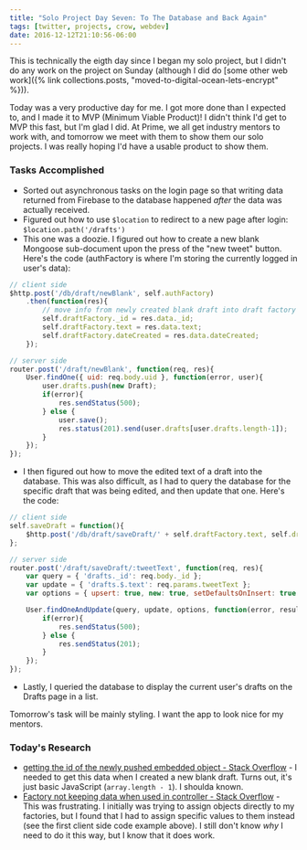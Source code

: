 ```yaml
---
title: "Solo Project Day Seven: To The Database and Back Again"
tags: [twitter, projects, crow, webdev]
date: 2016-12-12T21:10:56-06:00
---
```


This is technically the eigth day since I began my solo project, but I didn't do any work on the project on Sunday (although I did do [some other web work]({% link collections.posts, "moved-to-digital-ocean-lets-encrypt" %})).

Today was a very productive day for me. I got more done than I expected to, and I made it to MVP (Minimum Viable Product)! I didn't think I'd get to MVP this fast, but I'm glad I did. At Prime, we all get industry mentors to work with, and tomorrow we meet with them to show them our solo projects. I was really hoping I'd have a usable product to show them.

### Tasks Accomplished

- Sorted out asynchronous tasks on the login page so that writing data returned from Firebase to the database happened *after* the data was actually received.
- Figured out how to use `$location` to redirect to a new page after login: `$location.path('/drafts')`
- This one was a doozie. I figured out how to create a new blank Mongoose sub-document upon the press of the "new tweet" button. Here's the code (authFactory is where I'm storing the currently logged in user's data):

```javascript
// client side
$http.post('/db/draft/newBlank', self.authFactory)
	.then(function(res){
		// move info from newly created blank draft into draft factory
		self.draftFactory._id = res.data._id;
		self.draftFactory.text = res.data.text;
		self.draftFactory.dateCreated = res.data.dateCreated;
	});

// server side
router.post('/draft/newBlank', function(req, res){
	User.findOne({ uid: req.body.uid }, function(error, user){
		user.drafts.push(new Draft);
		if(error){
			res.sendStatus(500);
		} else {
			user.save();
			res.status(201).send(user.drafts[user.drafts.length-1]);
		}
	});
});
```

- I then figured out how to move the edited text of a draft into the database. This was also difficult, as I had to query the database for the specific draft that was being edited, and then update that one. Here's the code:

```javascript
// client side
self.saveDraft = function(){
	$http.post('/db/draft/saveDraft/' + self.draftFactory.text, self.draftFactory);
};

// server side
router.post('/draft/saveDraft/:tweetText', function(req, res){
	var query = { 'drafts._id': req.body._id };
	var update = { 'drafts.$.text': req.params.tweetText };
	var options = { upsert: true, new: true, setDefaultsOnInsert: true };

	User.findOneAndUpdate(query, update, options, function(error, result){
		if(error){
			res.sendStatus(500);
		} else {
			res.sendStatus(201);
		}
	});
});
```

- Lastly, I queried the database to display the current user's drafts on the Drafts page in a list.

Tomorrow's task will be mainly styling. I want the app to look nice for my mentors.

### Today's Research

- [getting the id of the newly pushed embedded object - Stack Overflow](http://stackoverflow.com/questions/13195283/mongodb-getting-the-id-of-the-newly-pushed-embedded-object) - I needed to get this data when I created a new blank draft. Turns out, it's just basic JavaScript (`array.length - 1`). I shoulda known.
- [Factory not keeping data when used in controller - Stack Overflow](http://stackoverflow.com/questions/21006222/factory-not-keeping-data-when-used-in-controller) - This was frustrating. I initially was trying to assign objects directly to my factories, but I found that I had to assign specific values to them instead (see the first client side code example above). I still don't know *why* I need to do it this way, but I know that it does work.

